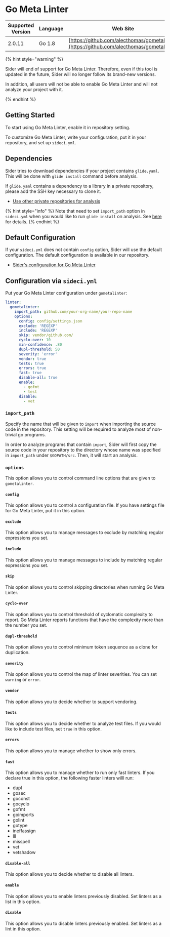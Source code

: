 # Go Meta Linter

| Supported Version | Language | Web Site |
| ----------------- | -------- | -------- |
| 2.0.11 | Go 1.8 | [https://github.com/alecthomas/gometalinter](https://github.com/alecthomas/gometalinter) |

{% hint style="warning" %}

Sider will end of support for Go Meta Linter. Therefore, even if this tool is updated in the future, Sider will no longer follow its brand-new versions.

In addition, all users will not be able to enable Go Meta Linter and will not analyze your project with it.

{% endhint %}

## Getting Started

To start using Go Meta Linter, enable it in repository setting.

To customize Go Meta Linter, write your configuration, put it in your repository, and set up `sideci.yml`.

## Dependencies

Sider tries to download dependencies if your project contains `glide.yaml`. This will be done with `glide install` command before analysis.

If `glide.yaml` contains a dependency to a library in a private repository, please add the SSH key necessary to clone it.

* [Use other private repositories for analysis](../../advanced-settings/private-dependencies.md)


{% hint style="info" %}
Note that need to set `import_path` option in `sideci.yml` when you would like to run `glide install` on analysis.
See [here](#import_path) for details.
{% endhint %}

## Default Configuration

If your `sideci.yml` does not contain `config` option, Sider will use the default configuration. The default configuration is available in our repository.

* [Sider's configuration for Go Meta Linter](https://github.com/actcat/sideci_config/blob/master/go/gometalinter/gometalinter.json)

## Configuration via `sideci.yml`

Put your Go Meta Linter configuration under `gometalinter`:

```yaml:sideci.yml
linter:
  gometalinter:
    import_path: github.com/your-org-name/your-repo-name
    options:
      config: config/settings.json
      exclude: 'REGEXP'
      include: 'REGEXP'
      skip: vendor/github.com/
      cyclo-over: 10
      min-confidence: .80
      dupl-threshold: 50
      severity: 'error'
      vendor: true
      tests: true
      errors: true
      fast: true
      disable-all: true
      enable:
        - gofmt
        - test
      disable:
        - vet
```

### `import_path`

Specify the name that will be given to `import` when importing the source code in the repository. This setting will be required to analyze most of non-trivial go programs.

In order to analyze programs that contain `import`, Sider will first copy the source code in your repository to the directory whose name was specified in `import_path` under `$GOPATH/src`. Then, it will start an analysis.

### `options`

This option allows you to control command line options that are given to `gometalinter`.

#### `config`

This option allows you to control a configuration file. If you have settings file for Go Meta Linter, put it in this option.

#### `exclude`

This option allows you to manage messages to exclude by matching regular expressions you set.

#### `include`

This option allows you to manage messages to include by matching regular expressions you set.

#### `skip`

This option allows you to control skipping directories when running Go Meta Linter.

#### `cyclo-over`

This option allows you to control threshold of cyclomatic complexity to report. Go Meta Linter reports functions that have the complexity more than the number you set.

#### `dupl-threshold`

This option allows you to control minimum token sequence as a clone for duplication.

#### `severity`

This option allows you to control the map of linter severities. You can set `warning` or `error`.

#### `vendor`

This option allows you to decide whether to support vendoring.

#### `tests`

This option allows you to decide whether to analyze test files. If you would like to include test files, set `true` in this option.

#### `errors`

This option allows you to manage whether to show only errors.

#### `fast`

This option allows you to manage whether to run only fast linters. If you declare true in this option, the following faster linters willl run:

* dupl
* gosec
* goconst
* gocyclo
* gofmt
* goimports
* golint
* gotype
* ineffassign
* lll
* misspell
* vet
* vetshadow

#### `disable-all`

This option allows you to decide whether to disable all linters.

#### `enable`

This option allows you to enable linters previously disabled. Set linters as a list in this option.

#### `disable`

This option allows you to disable linters previously enabled. Set linters as a lint in this option.

